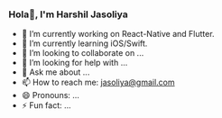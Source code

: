 ### Hola👋, I'm Harshil Jasoliya

- 🔭 I’m currently working on React-Native and Flutter.
- 🌱 I’m currently learning iOS/Swift.
- 👯 I’m looking to collaborate on ...
- 🤔 I’m looking for help with ...
- 💬 Ask me about ...
- 📫 How to reach me: jasoliya@gmail.com
- 😄 Pronouns: ...
- ⚡ Fun fact: ...
